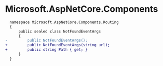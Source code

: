 # Microsoft.AspNetCore.Components

```diff
  namespace Microsoft.AspNetCore.Components.Routing
  {
      public sealed class NotFoundEventArgs
      {
-         public NotFoundEventArgs();
+         public NotFoundEventArgs(string url);
+         public string Path { get; }
      }
  }
```
